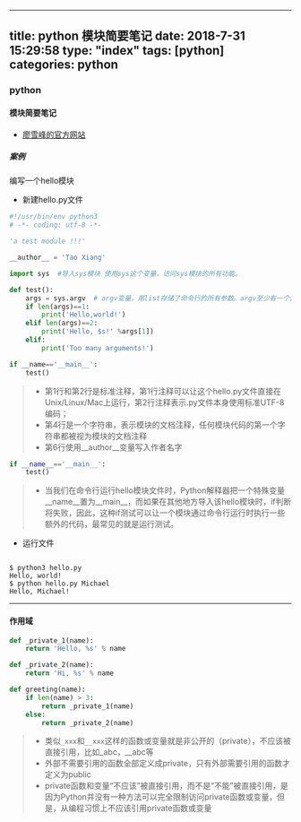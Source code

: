 
---
title: python 模块简要笔记
date: 2018-7-31 15:29:58
type: "index"
tags: [python]
categories: python
---

### python
#### 模块简要笔记

- [廖雪峰的官方网站](https://www.liaoxuefeng.com/wiki/0014316089557264a6b348958f449949df42a6d3a2e542c000/001431845183474e20ee7e7828b47f7b7607f2dc1e90dbb000)

##### 案例
编写一个hello模块

- 新建hello.py文件

```python
#!/usr/bin/env python3 
# -*- coding: utf-8 -*-

'a test module !!!'

__author__ = 'Tao Xiang'

import sys  #导入sys模块 使用sys这个变量，访问sys模块的所有功能。

def test():
    args = sys.argv  # argv变量，用list存储了命令行的所有参数。argv至少有一个元素，因为第一个参数永远是该.py文件的名称
    if len(args)==1:
        print('Hello,world!')
    elif len(args)==2:
        print('Hello, $s!' %args[1])
    elif:
        print('Too many arguments!')

if __name=='__main__':
    test()


```
<!-- more -->

>- 第1行和第2行是标准注释，第1行注释可以让这个hello.py文件直接在Unix/Linux/Mac上运行，第2行注释表示.py文件本身使用标准UTF-8编码；
>- 第4行是一个字符串，表示模块的文档注释，任何模块代码的第一个字符串都被视为模块的文档注释
>- 第6行使用__author__变量写入作者名字



```python
if __name__=='__main__':
    test()
```
>- 当我们在命令行运行hello模块文件时，Python解释器把一个特殊变量__name__置为__main__，而如果在其他地方导入该hello模块时，if判断将失败，因此，这种if测试可以让一个模块通过命令行运行时执行一些额外的代码，最常见的就是运行测试。

- 运行文件

```shell

$ python3 hello.py
Hello, world!
$ python hello.py Michael
Hello, Michael!

```

---

#### 作用域

```python
def _private_1(name):
    return 'Hello, %s' % name

def _private_2(name):
    return 'Hi, %s' % name

def greeting(name):
    if len(name) > 3:
        return _private_1(name)
    else:
        return _private_2(name)
```
>- 类似```_xxx```和```__xxx```这样的函数或变量就是非公开的（private），不应该被直接引用，比如_abc，__abc等
>- 外部不需要引用的函数全部定义成private，只有外部需要引用的函数才定义为public
>- private函数和变量“不应该”被直接引用，而不是“不能”被直接引用，是因为Python并没有一种方法可以完全限制访问private函数或变量，但是，从编程习惯上不应该引用private函数或变量